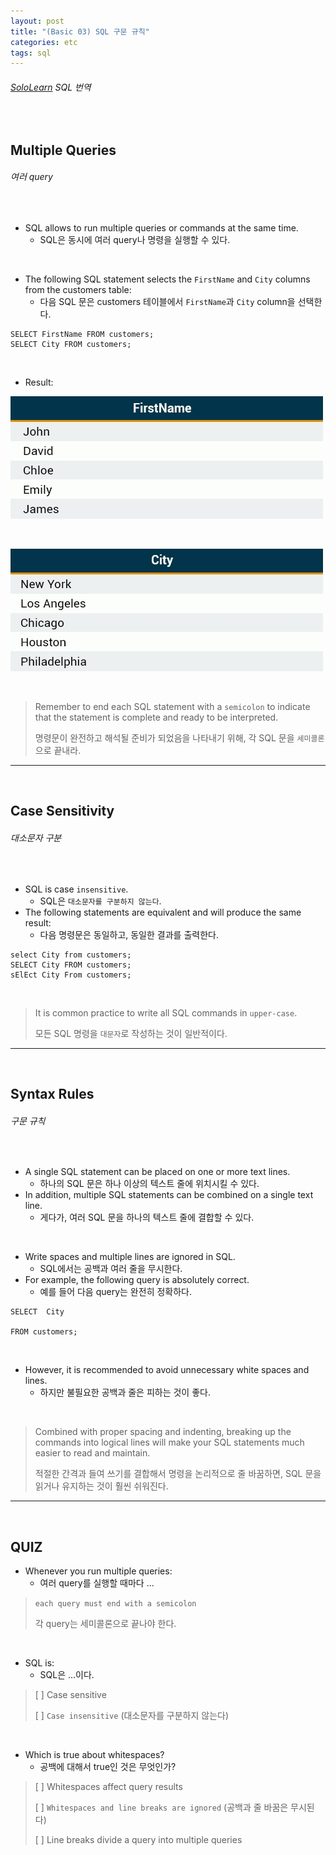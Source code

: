 ```yaml
---
layout: post
title: "(Basic 03) SQL 구문 규칙"
categories: etc
tags: sql
---
```


###### [SoloLearn](https://www.sololearn.com/) SQL 번역

<br>

## Multiple Queries

###### 여러 query

<br>

- SQL allows to run multiple queries or commands at the same time.
  - SQL은 동시에 여러 query나 명령을 실행할 수 있다.

<br>

- The following SQL statement selects the `FirstName` and `City` columns from the customers table:
  - 다음 SQL 문은 customers 테이블에서 `FirstName`과 `City` column을 선택한다.

```mysql
SELECT FirstName FROM customers;
SELECT City FROM customers;
```

<br>

- Result:

![img](/assets/img/sql-sololearn-basic-03-01.png)

<br>

![img](/assets/img/sql-sololearn-basic-03-02.png)

<br>

> Remember to end each SQL statement with a `semicolon` to indicate that the statement is complete and ready to be interpreted.
>
> 명령문이 완전하고 해석될 준비가 되었음을 나타내기 위해, 각 SQL 문을 `세미콜론`으로 끝내라.

------

<br>

## Case Sensitivity

###### 대소문자 구분

<br>

- SQL is case `insensitive`.
  - SQL은 `대소문자를 구분하지 않는다`.
- The following statements are equivalent and will produce the same result:
  - 다음 명령문은 동일하고, 동일한 결과를 출력한다.

```mysql
select City from customers;
SELECT City FROM customers;
sElEct City From customers;
```

<br>

> It is common practice to write all SQL commands in `upper-case`.
>
> 모든 SQL 명령을 `대문자`로 작성하는 것이 일반적이다.

------

<br>

## Syntax Rules

###### 구문 규칙

<br>

- A single SQL statement can be placed on one or more text lines.
  - 하나의 SQL 문은 하나 이상의 텍스트 줄에 위치시킬 수 있다.
- In addition, multiple SQL statements can be combined on a single text line.
  - 게다가, 여러 SQL 문을 하나의 텍스트 줄에 결합할 수 있다.

<br>

- Write spaces and multiple lines are ignored in SQL.
  - SQL에서는 공백과 여러 줄을 무시한다.
- For example, the following query is absolutely correct.
  - 예를 들어 다음 query는 완전히 정확하다.

```mysql
SELECT	City

FROM customers;
```

<br>

- However, it is recommended to avoid unnecessary white spaces and lines.
  - 하지만 불필요한 공백과 줄은 피하는 것이 좋다.

<br>

> Combined with proper spacing and indenting, breaking up the commands into logical lines will make your SQL statements much easier to read and maintain.
>
> 적절한 간격과 들여 쓰기를 결합해서 명령을 논리적으로 줄 바꿈하면, SQL 문을 읽거나 유지하는 것이 훨씬 쉬워진다.

------

<br>

## QUIZ

- Whenever you run multiple queries:
  - 여러 query를 실행할 때마다 ...

> `each query must end with a semicolon`
>
> 각 query는 세미콜론으로 끝나야 한다.

<br>

- SQL is:
  - SQL은 ...이다.

> [ ] Case sensitive
>
> [ ] `Case insensitive` (대소문자를 구분하지 않는다)

<br>

- Which is true about whitespaces?
  - 공백에 대해서 true인 것은 무엇인가?

> [ ] Whitespaces affect query results
>
> [ ] `Whitespaces and line breaks are ignored` (공백과 줄 바꿈은 무시된다)
>
> [ ] Line breaks divide a query into multiple queries

<br>
